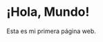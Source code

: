 <!DOCTYPE html>
<html>
<head>
 <title>Mi Primera Página HTML</title>
</head>
<body>
 <h1>¡Hola, Mundo!</h1>
 <p>Esta es mi primera página web.</p>
</body>
</html>
